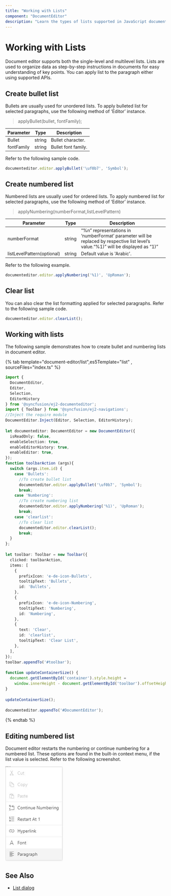 ```yaml
---
title: "Working with Lists"
component: "DocumentEditor"
description: "Learn the types of lists supported in JavaScript document editor and how to apply or clear it for selected contents."
---
```


# Working with Lists

Document editor supports both the single-level and multilevel lists. Lists are used to organize data as step-by-step instructions in documents for easy understanding of key points. You can apply list to the paragraph either using supported APIs.

## Create bullet list

Bullets are usually used for unordered lists. To apply bulleted list for selected paragraphs, use the following method of ‘Editor’ instance.

> applyBullet(bullet, fontFamily);

|Parameter|Type|Description|
|---------|----|-----------|
|Bullet|string|Bullet character.|
|fontFamily|string|Bullet font family.|

Refer to the following sample code.

```typescript
documenteditor.editor.applyBullet('\uf0b7', 'Symbol');
```

## Create numbered list

Numbered lists are usually used for ordered lists. To apply numbered list for selected paragraphs, use the following method of ‘Editor’ instance.

> applyNumbering(numberFormat,listLevelPattern)

|Parameter|Type|Description|
|---------|----|-----------|
|numberFormat|string|“%n” representations in ‘numberFormat’ parameter will be replaced by respective list level’s value.“%1)” will be displayed as “1)”|
|listLevelPattern(optional)|string|Default value is 'Arabic'.|

Refer to the following example.

```typescript
documenteditor.editor.applyNumbering('%1)', 'UpRoman');
```

## Clear list

You can also clear the list formatting applied for selected paragraphs. Refer to the following sample code.

```typescript
documenteditor.editor.clearList();
```

## Working with lists

The following sample demonstrates how to create bullet and numbering lists in document editor.

{% tab template="document-editor/list",es5Template="list" , sourceFiles="index.ts" %}

```typescript
import {
  DocumentEditor,
  Editor,
  Selection,
  EditorHistory
} from '@syncfusion/ej2-documenteditor';
import { Toolbar } from '@syncfusion/ej2-navigations';
//Inject the require module
DocumentEditor.Inject(Editor, Selection, EditorHistory);

let documenteditor: DocumentEditor = new DocumentEditor({
  isReadOnly: false,
  enableSelection: true,
  enableEditorHistory: true,
  enableEditor: true,
});
function toolbarAction (args){
  switch (args.item.id) {
    case 'Bullets':
      //To create bullet list
      documenteditor.editor.applyBullet('\uf0b7', 'Symbol');
      break;
    case 'Numbering':
      //To create numbering list
      documenteditor.editor.applyNumbering('%1)', 'UpRoman');
      break;
    case 'clearlist':
      //To clear list
      documenteditor.editor.clearList();
      break;
  }
};

let toolbar: Toolbar = new Toolbar({
  clicked: toolbarAction,
  items: [
    {
      prefixIcon: 'e-de-icon-Bullets',
      tooltipText: 'Bullets',
      id: 'Bullets',
    },
    {
      prefixIcon: 'e-de-icon-Numbering',
      tooltipText: 'Numbering',
      id: 'Numbering',
    },
    {
      text: 'Clear',
      id: 'clearlist',
      tooltipText: 'Clear List',
    },
  ],
});
toolbar.appendTo('#toolbar');

function updateContainerSize() {
  document.getElementById('container').style.height =
    window.innerHeight - document.getElementById('toolbar').offsetHeight + 'px';
}

updateContainerSize();

documenteditor.appendTo('#DocumentEditor');

```

{% endtab %}

## Editing numbered list

Document editor restarts the numbering or continue numbering for a numbered list. These options are found in the built-in context menu, if the list value is selected. Refer to the following screenshot.

![Image](images/list.png)

## See Also

* [List dialog](../document-editor/dialog#list-dialog/)
